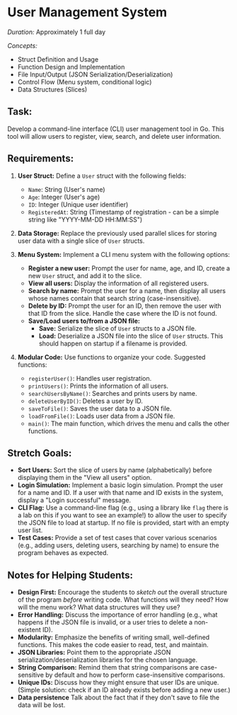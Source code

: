 # User Management System

*Duration:* Approximately 1 full day

*Concepts:*
- Struct Definition and Usage
- Function Design and Implementation
- File Input/Output (JSON Serialization/Deserialization)
- Control Flow (Menu system, conditional logic)
- Data Structures (Slices)

## Task:

Develop a command-line interface (CLI) user management tool in Go. This tool will allow users to register, view, search, and delete user 
information.

## Requirements:

1. **User Struct:** Define a `User` struct with the following fields:
    * `Name`: String (User's name)
    * `Age`: Integer (User's age)
    * `ID`: Integer (Unique user identifier)
    * `RegisteredAt`: String (Timestamp of registration - can be a simple string like "YYYY-MM-DD HH:MM:SS")

2. **Data Storage:**  Replace the previously used parallel slices for storing user data with a single slice of `User` structs.

3. **Menu System:** Implement a CLI menu system with the following options:
    * **Register a new user:**  Prompt the user for name, age, and ID, create a new `User` struct, and add it to the slice.
    * **View all users:** Display the information of all registered users.
    * **Search by name:**  Prompt the user for a name, then display all users whose names contain that search string (case-insensitive).
    * **Delete by ID:** Prompt the user for an ID, then remove the user with that ID from the slice.  Handle the case where the ID is not found.
    * **Save/Load users to/from a JSON file:**
        * **Save:**  Serialize the slice of `User` structs to a JSON file.
        * **Load:**  Deserialize a JSON file into the slice of `User` structs.  This should happen on startup if a filename is provided.

4. **Modular Code:** Use functions to organize your code.  Suggested functions:
    * `registerUser()`:  Handles user registration.
    * `printUsers()`:  Prints the information of all users.
    * `searchUsersByName()`: Searches and prints users by name.
    * `deleteUserByID()`: Deletes a user by ID.
    * `saveToFile()`: Saves the user data to a JSON file.
    * `loadFromFile()`: Loads user data from a JSON file.
    * `main()`: The main function, which drives the menu and calls the other functions.

## Stretch Goals:

* **Sort Users:** Sort the slice of users by name (alphabetically) before displaying them in the "View all users" option.
* **Login Simulation:** Implement a basic login simulation.  Prompt the user for a name and ID.  If a user with that name and ID exists in the system, display a "Login successful" message.
* **CLI Flag:** Use a command-line flag (e.g., using a library like `flag` there is a lab on this if you want to see an example!) to allow the user to specify the JSON file to load at startup.  If no file is provided, start with an empty user list.
* **Test Cases:** Provide a set of test cases that cover various scenarios (e.g., adding users, deleting users, searching by name) to ensure the program behaves as expected.



## Notes for Helping Students:

* **Design First:** Encourage the students to *sketch out* the overall structure of the program *before* writing code.  What functions will they need? How will the menu work? What 
data structures will they use?
* **Error Handling:**  Discuss the importance of error handling (e.g., what happens if the JSON file is invalid, or a user tries to delete a non-existent ID).
* **Modularity:** Emphasize the benefits of writing small, well-defined functions.  This makes the code easier to read, test, and maintain.
* **JSON Libraries:**  Point them to the appropriate JSON serialization/deserialization libraries for the chosen language.
* **String Comparison:**  Remind them that string comparisons are case-sensitive by default and how to perform case-insensitive comparisons.
* **Unique IDs:** Discuss how they might ensure that user IDs are unique.  (Simple solution: check if an ID already exists before adding a new user.)
* **Data persistence** Talk about the fact that if they don't save to file the data will be lost.
